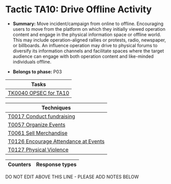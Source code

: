 # Tactic TA10: Drive Offline Activity

* **Summary:** Move incident/campaign from online to offline. Encouraging users to move from the platform on which they initially viewed operation content and engage in the physical information space or offline world. This may include operation-aligned rallies or protests, radio, newspaper, or billboards. An influence  operation may drive to physical forums to diversify its information channels and facilitate spaces where the target audience can engage with both operation content and like-minded individuals offline.  

* **Belongs to phase:** P03



| Tasks |
| ----- |
| [TK0040 OPSEC for TA10](../generated_pages/tasks/TK0040.md) |



| Techniques |
| ---------- |
| [T0017 Conduct fundraising](techniques/T0017.md) |
| [T0057 Organize Events](techniques/T0057.md) |
| [T0061 Sell Merchandise](techniques/T0061.md) |
| [T0126 Encourage Attendance at Events](techniques/T0126.md) |
| [T0127 Physical Violence](techniques/T0127.md) |



| Counters | Response types |
| -------- | -------------- |


DO NOT EDIT ABOVE THIS LINE - PLEASE ADD NOTES BELOW